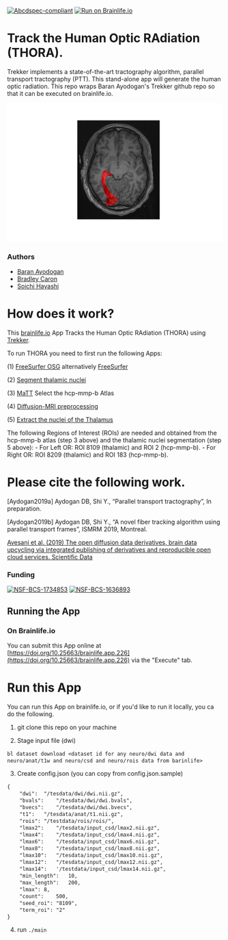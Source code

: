 [![Abcdspec-compliant](https://img.shields.io/badge/ABCD_Spec-v1.1-green.svg)](https://github.com/brain-life/abcd-spec)
[![Run on Brainlife.io](https://img.shields.io/badge/Brainlife-brainlife.app.226-blue.svg)](https://doi.org/10.25663/brainlife.app.226)

# Track the Human Optic RAdiation (THORA).

Trekker implements a state-of-the-art tractography algorithm, parallel transport tractography (PTT). This stand-alone app will generate the human optic radiation. This repo wraps Baran Ayodogan's Trekker github repo so that it can be executed on brainlife.io. 

![left_or](https://github.com/brainlife/app-trekker-roi-tracking/blob/optic_radiation/left_or.jpg)

### Authors
- [Baran Ayodogan](baran.aydogan@aalto.fi)
- [Bradley Caron](bacaron@iu.edu)
- [Soichi Hayashi](hayashis@iu.edu)

# How does it work?

This [brainlife.io](brainlife.io/apps) App Tracks the Human Optic RAdiation (THORA) using [Trekker](https://dmritrekker.github.io). 

To run THORA you need to first run the following Apps: 

  (1) [FreeSurfer OSG](https://doi.org/10.25663/bl.app.49) alternatively [FreeSurfer](https://doi.org/10.25663/bl.app.0) 

  (2) [Segment thalamic nuclei](https://doi.org/10.25663/brainlife.app.222) 
  
  (3) [MaTT](https://doi.org/10.25663/bl.app.23) Select the hcp-mmp-b Atlas 
  
  (4) [Diffusion-MRI preprocessing](https://doi.org/10.25663/bl.app.68) 
 
  (5) [Extract the nuclei of the Thalamus](https://doi.org/10.25663/brainlife.app.223) 
  
The following Regions of Interest (ROIs) are needed and obtained from the hcp-mmp-b atlas (step 3 above) and the thalamic nuclei segmentation (step 5 above): - For Left OR: ROI 8109 (thalamic) and ROI 2 (hcp-mmp-b). - For Right OR: ROI 8209 (thalamic) and ROI 183 (hcp-mmp-b).

# Please cite the following work.

[Aydogan2019a]	Aydogan DB, Shi Y., “Parallel transport tractography”, In preparation.

[Aydogan2019b]	Aydogan DB, Shi Y., “A novel fiber tracking algorithm using parallel transport frames”, ISMRM 2019, Montreal.

[Avesani et al. (2019) The open diffusion data derivatives, brain data upcycling via integrated publishing of derivatives and reproducible open cloud services. Scientific Data](https://doi.org/10.1038/s41597-019-0073-y)

### Funding 
[![NSF-BCS-1734853](https://img.shields.io/badge/NSF_BCS-1734853-blue.svg)](https://nsf.gov/awardsearch/showAward?AWD_ID=1734853)
[![NSF-BCS-1636893](https://img.shields.io/badge/NSF_BCS-1636893-blue.svg)](https://nsf.gov/awardsearch/showAward?AWD_ID=1636893)

## Running the App 

### On Brainlife.io

You can submit this App online at [https://doi.org/10.25663/brainlife.app.226](https://doi.org/10.25663/brainlife.app.226) via the "Execute" tab.

# Run this App

You can run this App on brainlife.io, or if you'd like to run it locally, you ca do the following.

1) git clone this repo on your machine

2) Stage input file (dwi)

```
bl dataset download <dataset id for any neuro/dwi data and neuro/anat/t1w and neuro/csd and neuro/rois data from barinlife>
```

3) Create config.json (you can copy from config.json.sample)

```
{
	"dwi":	"/tesdata/dwi/dwi.nii.gz",
	"bvals":	"/tesdata/dwi/dwi.bvals",
	"bvecs":	"/tesdata/dwi/dwi.bvecs",
	"t1":	"/tesdata/anat/t1.nii.gz",
	"rois":	"/testdata/rois/rois/",
	"lmax2":	"/tesdata/input_csd/lmax2.nii.gz",
	"lmax4":	"/tesdata/input_csd/lmax4.nii.gz",
	"lmax6":	"/tesdata/input_csd/lmax6.nii.gz",
	"lmax8":	"/tesdata/input_csd/lmax8.nii.gz",
	"lmax10":	"/tesdata/input_csd/lmax10.nii.gz",
	"lmax12":	"/tesdata/input_csd/lmax12.nii.gz",
	"lmax14":	'/testdata/input_csd/lmax14.nii.gz",
	"min_length":	10,
	"max_length":	200,
	"lmax":	8,
	"count":	500,
	"seed_roi":	"8109",
	"term_roi":	"2"
}
```

4) run `./main`
